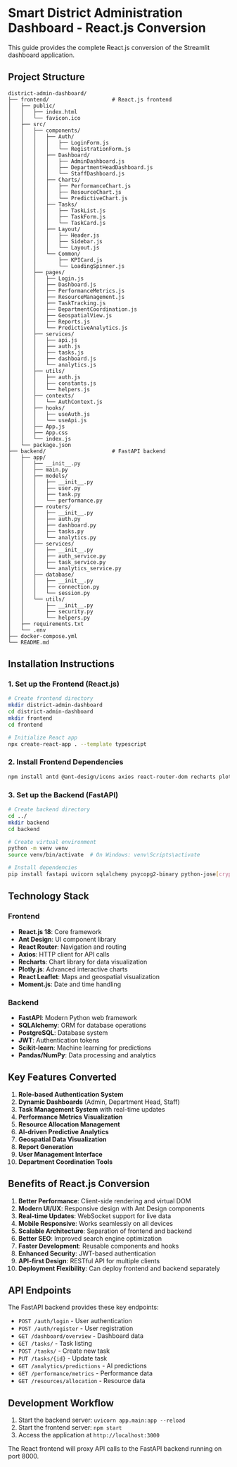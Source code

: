 # Smart District Administration Dashboard - React.js Conversion

This guide provides the complete React.js conversion of the Streamlit dashboard application.

## Project Structure

```
district-admin-dashboard/
├── frontend/                    # React.js frontend
│   ├── public/
│   │   ├── index.html
│   │   └── favicon.ico
│   ├── src/
│   │   ├── components/
│   │   │   ├── Auth/
│   │   │   │   ├── LoginForm.js
│   │   │   │   └── RegistrationForm.js
│   │   │   ├── Dashboard/
│   │   │   │   ├── AdminDashboard.js
│   │   │   │   ├── DepartmentHeadDashboard.js
│   │   │   │   └── StaffDashboard.js
│   │   │   ├── Charts/
│   │   │   │   ├── PerformanceChart.js
│   │   │   │   ├── ResourceChart.js
│   │   │   │   └── PredictiveChart.js
│   │   │   ├── Tasks/
│   │   │   │   ├── TaskList.js
│   │   │   │   ├── TaskForm.js
│   │   │   │   └── TaskCard.js
│   │   │   ├── Layout/
│   │   │   │   ├── Header.js
│   │   │   │   ├── Sidebar.js
│   │   │   │   └── Layout.js
│   │   │   └── Common/
│   │   │       ├── KPICard.js
│   │   │       └── LoadingSpinner.js
│   │   ├── pages/
│   │   │   ├── Login.js
│   │   │   ├── Dashboard.js
│   │   │   ├── PerformanceMetrics.js
│   │   │   ├── ResourceManagement.js
│   │   │   ├── TaskTracking.js
│   │   │   ├── DepartmentCoordination.js
│   │   │   ├── GeospatialView.js
│   │   │   ├── Reports.js
│   │   │   └── PredictiveAnalytics.js
│   │   ├── services/
│   │   │   ├── api.js
│   │   │   ├── auth.js
│   │   │   ├── tasks.js
│   │   │   ├── dashboard.js
│   │   │   └── analytics.js
│   │   ├── utils/
│   │   │   ├── auth.js
│   │   │   ├── constants.js
│   │   │   └── helpers.js
│   │   ├── contexts/
│   │   │   └── AuthContext.js
│   │   ├── hooks/
│   │   │   ├── useAuth.js
│   │   │   └── useApi.js
│   │   ├── App.js
│   │   ├── App.css
│   │   └── index.js
│   └── package.json
├── backend/                     # FastAPI backend
│   ├── app/
│   │   ├── __init__.py
│   │   ├── main.py
│   │   ├── models/
│   │   │   ├── __init__.py
│   │   │   ├── user.py
│   │   │   ├── task.py
│   │   │   └── performance.py
│   │   ├── routers/
│   │   │   ├── __init__.py
│   │   │   ├── auth.py
│   │   │   ├── dashboard.py
│   │   │   ├── tasks.py
│   │   │   └── analytics.py
│   │   ├── services/
│   │   │   ├── __init__.py
│   │   │   ├── auth_service.py
│   │   │   ├── task_service.py
│   │   │   └── analytics_service.py
│   │   ├── database/
│   │   │   ├── __init__.py
│   │   │   ├── connection.py
│   │   │   └── session.py
│   │   └── utils/
│   │       ├── __init__.py
│   │       ├── security.py
│   │       └── helpers.py
│   ├── requirements.txt
│   └── .env
├── docker-compose.yml
└── README.md
```

## Installation Instructions

### 1. Set up the Frontend (React.js)

```bash
# Create frontend directory
mkdir district-admin-dashboard
cd district-admin-dashboard
mkdir frontend
cd frontend

# Initialize React app
npx create-react-app . --template typescript
```

### 2. Install Frontend Dependencies

```bash
npm install antd @ant-design/icons axios react-router-dom recharts plotly.js react-plotly.js react-leaflet leaflet moment
```

### 3. Set up the Backend (FastAPI)

```bash
# Create backend directory
cd ../
mkdir backend
cd backend

# Create virtual environment
python -m venv venv
source venv/bin/activate  # On Windows: venv\Scripts\activate

# Install dependencies
pip install fastapi uvicorn sqlalchemy psycopg2-binary python-jose[cryptography] passlib[bcrypt] python-multipart scikit-learn pandas numpy
```

## Technology Stack

### Frontend
- **React.js 18**: Core framework
- **Ant Design**: UI component library
- **React Router**: Navigation and routing
- **Axios**: HTTP client for API calls
- **Recharts**: Chart library for data visualization
- **Plotly.js**: Advanced interactive charts
- **React Leaflet**: Maps and geospatial visualization
- **Moment.js**: Date and time handling

### Backend
- **FastAPI**: Modern Python web framework
- **SQLAlchemy**: ORM for database operations
- **PostgreSQL**: Database system
- **JWT**: Authentication tokens
- **Scikit-learn**: Machine learning for predictions
- **Pandas/NumPy**: Data processing and analytics

## Key Features Converted

1. **Role-based Authentication System**
2. **Dynamic Dashboards** (Admin, Department Head, Staff)
3. **Task Management System** with real-time updates
4. **Performance Metrics Visualization**
5. **Resource Allocation Management**
6. **AI-driven Predictive Analytics**
7. **Geospatial Data Visualization**
8. **Report Generation**
9. **User Management Interface**
10. **Department Coordination Tools**

## Benefits of React.js Conversion

1. **Better Performance**: Client-side rendering and virtual DOM
2. **Modern UI/UX**: Responsive design with Ant Design components
3. **Real-time Updates**: WebSocket support for live data
4. **Mobile Responsive**: Works seamlessly on all devices
5. **Scalable Architecture**: Separation of frontend and backend
6. **Better SEO**: Improved search engine optimization
7. **Faster Development**: Reusable components and hooks
8. **Enhanced Security**: JWT-based authentication
9. **API-first Design**: RESTful API for multiple clients
10. **Deployment Flexibility**: Can deploy frontend and backend separately

## API Endpoints

The FastAPI backend provides these key endpoints:

- `POST /auth/login` - User authentication
- `POST /auth/register` - User registration
- `GET /dashboard/overview` - Dashboard data
- `GET /tasks/` - Task listing
- `POST /tasks/` - Create new task
- `PUT /tasks/{id}` - Update task
- `GET /analytics/predictions` - AI predictions
- `GET /performance/metrics` - Performance data
- `GET /resources/allocation` - Resource data

## Development Workflow

1. Start the backend server: `uvicorn app.main:app --reload`
2. Start the frontend server: `npm start`
3. Access the application at `http://localhost:3000`

The React frontend will proxy API calls to the FastAPI backend running on port 8000.
